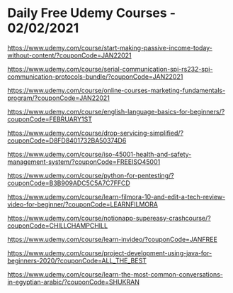 # Daily Free Udemy Courses - 02/02/2021

https://www.udemy.com/course/start-making-passive-income-today-without-content/?couponCode=JAN22021
https://www.udemy.com/course/serial-communication-spi-rs232-spi-communication-protocols-bundle/?couponCode=JAN22021
https://www.udemy.com/course/online-courses-marketing-fundamentals-program/?couponCode=JAN22021
https://www.udemy.com/course/english-language-basics-for-beginners/?couponCode=FEBRUARY1ST
https://www.udemy.com/course/drop-servicing-simplified/?couponCode=D8FD8401732BA50374D6
https://www.udemy.com/course/iso-45001-health-and-safety-management-system/?couponCode=FREEISO45001
https://www.udemy.com/course/python-for-pentesting/?couponCode=B3B909ADC5C5A7C7FFCD
https://www.udemy.com/course/learn-filmora-10-and-edit-a-tech-review-video-for-beginner/?couponCode=LEARNFILMORA
https://www.udemy.com/course/notionapp-supereasy-crashcourse/?couponCode=CHILLCHAMPCHILL
https://www.udemy.com/course/learn-invideo/?couponCode=JANFREE
https://www.udemy.com/course/project-development-using-java-for-beginners-2020/?couponCode=ALL_THE_BEST
https://www.udemy.com/course/learn-the-most-common-conversations-in-egyptian-arabic/?couponCode=SHUKRAN
